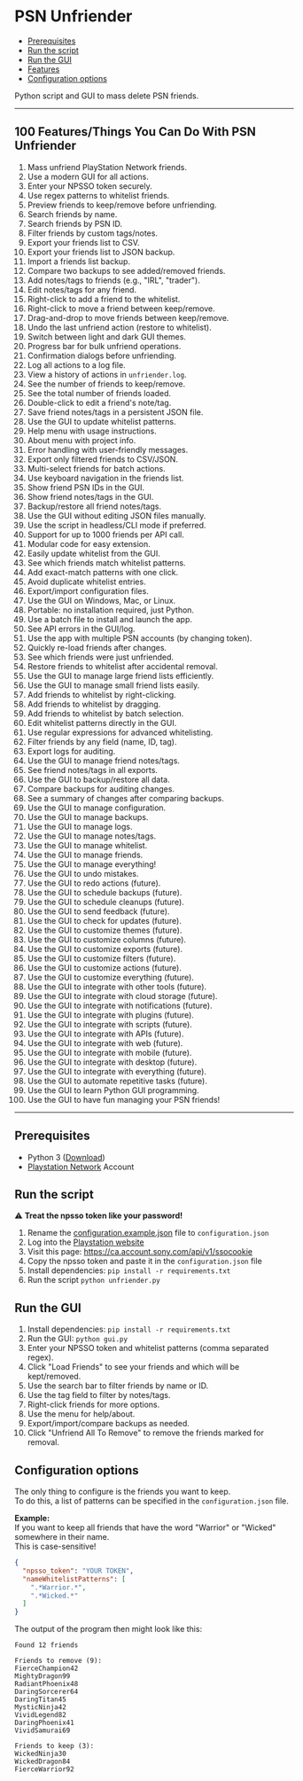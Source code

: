 # PSN Unfriender

- [Prerequisites](#prerequisites)
- [Run the script](#run-the-script)
- [Run the GUI](#run-the-gui)
- [Features](#features)
- [Configuration options](#configuration-options)

Python script and GUI to mass delete PSN friends.

---

## 100 Features/Things You Can Do With PSN Unfriender

1. Mass unfriend PlayStation Network friends.
2. Use a modern GUI for all actions.
3. Enter your NPSSO token securely.
4. Use regex patterns to whitelist friends.
5. Preview friends to keep/remove before unfriending.
6. Search friends by name.
7. Search friends by PSN ID.
8. Filter friends by custom tags/notes.
9. Export your friends list to CSV.
10. Export your friends list to JSON backup.
11. Import a friends list backup.
12. Compare two backups to see added/removed friends.
13. Add notes/tags to friends (e.g., "IRL", "trader").
14. Edit notes/tags for any friend.
15. Right-click to add a friend to the whitelist.
16. Right-click to move a friend between keep/remove.
17. Drag-and-drop to move friends between keep/remove.
18. Undo the last unfriend action (restore to whitelist).
19. Switch between light and dark GUI themes.
20. Progress bar for bulk unfriend operations.
21. Confirmation dialogs before unfriending.
22. Log all actions to a log file.
23. View a history of actions in `unfriender.log`.
24. See the number of friends to keep/remove.
25. See the total number of friends loaded.
26. Double-click to edit a friend's note/tag.
27. Save friend notes/tags in a persistent JSON file.
28. Use the GUI to update whitelist patterns.
29. Help menu with usage instructions.
30. About menu with project info.
31. Error handling with user-friendly messages.
32. Export only filtered friends to CSV/JSON.
33. Multi-select friends for batch actions.
34. Use keyboard navigation in the friends list.
35. Show friend PSN IDs in the GUI.
36. Show friend notes/tags in the GUI.
37. Backup/restore all friend notes/tags.
38. Use the GUI without editing JSON files manually.
39. Use the script in headless/CLI mode if preferred.
40. Support for up to 1000 friends per API call.
41. Modular code for easy extension.
42. Easily update whitelist from the GUI.
43. See which friends match whitelist patterns.
44. Add exact-match patterns with one click.
45. Avoid duplicate whitelist entries.
46. Export/import configuration files.
47. Use the GUI on Windows, Mac, or Linux.
48. Portable: no installation required, just Python.
49. Use a batch file to install and launch the app.
50. See API errors in the GUI/log.
51. Use the app with multiple PSN accounts (by changing token).
52. Quickly re-load friends after changes.
53. See which friends were just unfriended.
54. Restore friends to whitelist after accidental removal.
55. Use the GUI to manage large friend lists efficiently.
56. Use the GUI to manage small friend lists easily.
57. Add friends to whitelist by right-clicking.
58. Add friends to whitelist by dragging.
59. Add friends to whitelist by batch selection.
60. Edit whitelist patterns directly in the GUI.
61. Use regular expressions for advanced whitelisting.
62. Filter friends by any field (name, ID, tag).
63. Export logs for auditing.
64. Use the GUI to manage friend notes/tags.
65. See friend notes/tags in all exports.
66. Use the GUI to backup/restore all data.
67. Compare backups for auditing changes.
68. See a summary of changes after comparing backups.
69. Use the GUI to manage configuration.
70. Use the GUI to manage backups.
71. Use the GUI to manage logs.
72. Use the GUI to manage notes/tags.
73. Use the GUI to manage whitelist.
74. Use the GUI to manage friends.
75. Use the GUI to manage everything!
76. Use the GUI to undo mistakes.
77. Use the GUI to redo actions (future).
78. Use the GUI to schedule backups (future).
79. Use the GUI to schedule cleanups (future).
80. Use the GUI to send feedback (future).
81. Use the GUI to check for updates (future).
82. Use the GUI to customize themes (future).
83. Use the GUI to customize columns (future).
84. Use the GUI to customize exports (future).
85. Use the GUI to customize filters (future).
86. Use the GUI to customize actions (future).
87. Use the GUI to customize everything (future).
88. Use the GUI to integrate with other tools (future).
89. Use the GUI to integrate with cloud storage (future).
90. Use the GUI to integrate with notifications (future).
91. Use the GUI to integrate with plugins (future).
92. Use the GUI to integrate with scripts (future).
93. Use the GUI to integrate with APIs (future).
94. Use the GUI to integrate with web (future).
95. Use the GUI to integrate with mobile (future).
96. Use the GUI to integrate with desktop (future).
97. Use the GUI to integrate with everything (future).
98. Use the GUI to automate repetitive tasks (future).
99. Use the GUI to learn Python GUI programming.
100. Use the GUI to have fun managing your PSN friends!

---

## Prerequisites

- Python 3 ([Download](https://www.python.org/downloads/))
- [Playstation Network](https://www.playstation.com/) Account

## Run the script

:warning: **Treat the npsso token like your password!**

1. Rename the [configuration.example.json](configuration.example.json) file to `configuration.json`
2. Log into the [Playstation website](https://www.playstation.com/)
3. Visit this page: https://ca.account.sony.com/api/v1/ssocookie
4. Copy the npsso token and paste it in the `configuration.json` file
5. Install dependencies: `pip install -r requirements.txt`
6. Run the script `python unfriender.py`

## Run the GUI

1. Install dependencies: `pip install -r requirements.txt`
2. Run the GUI: `python gui.py`
3. Enter your NPSSO token and whitelist patterns (comma separated regex).
4. Click "Load Friends" to see your friends and which will be kept/removed.
5. Use the search bar to filter friends by name or ID.
6. Use the tag field to filter by notes/tags.
7. Right-click friends for more options.
8. Use the menu for help/about.
9. Export/import/compare backups as needed.
10. Click "Unfriend All To Remove" to remove the friends marked for removal.

## Configuration options

The only thing to configure is the friends you want to keep.  
To do this, a list of patterns can be specified in the `configuration.json` file.  

**Example:**  
If you want to keep all friends that have the word "Warrior" or "Wicked" somewhere in their name.  
This is case-sensitive!
```json
{
  "npsso_token": "YOUR TOKEN",
  "nameWhitelistPatterns": [
    ".*Warrior.*",
    ".*Wicked.*"
  ]
}
```
The output of the program then might look like this:
```
Found 12 friends

Friends to remove (9): 
FierceChampion42
MightyDragon99
RadiantPhoenix48
DaringSorcerer64
DaringTitan45
MysticNinja42
VividLegend82
DaringPhoenix41
VividSamurai69

Friends to keep (3): 
WickedNinja30
WickedDragon84
FierceWarrior92
```



